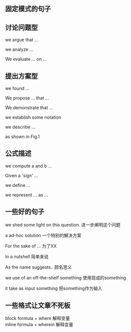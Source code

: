 ## 固定模式的句子

## 讨论问题型
we argue that ...

we analyze ...

We evaluate ... on ...

## 提出方案型
we found ...

We propose ... that ...

We demonstrate that ...

we establish some notation

we describe ...

as shown in Fig.1

## 公式描述

we compute a and b ...

Given a 'sign' ...

we define ...

we represent ... as ... 


## 一些好的句子

we shed some light on this question.  进一步阐明这个问题

a ad-hoc solution 一个特别的解决方案

For the sake of ... 为了XX

In a nutshell 简单来说

As the name suggests.. 顾名思义

we use of an off-the-shelf something 使用现成的something

it take as input something 把something作为输入

## 一些格式让文章不死板
block formula + where 解释变量 <br />
inline formula + wherein 解释变量
